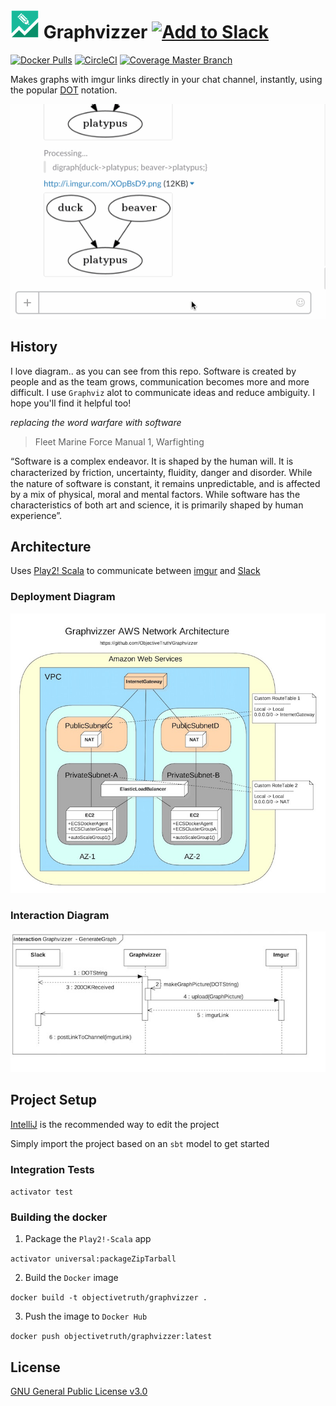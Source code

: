 # ![graphvizzer_logo](readme_resources/graphvizzer_logo.png "logo") Graphvizzer <a href="https://slack.com/oauth/authorize?scope=commands&client_id=29667068068.63519026177"><img alt="Add to Slack" height="40" width="139" src="https://platform.slack-edge.com/img/add_to_slack.png" srcset="https://platform.slack-edge.com/img/add_to_slack.png 1x, https://platform.slack-edge.com/img/add_to_slack@2x.png 2x" /></a>

[![Docker Pulls](https://img.shields.io/docker/pulls/objectivetruth/graphvizzer.svg)](https://hub.docker.com/r/objectivetruth/graphvizzer/)
[![CircleCI](https://img.shields.io/circleci/project/ObjectiveTruth/Graphvizzer.svg)](https://circleci.com/gh/ObjectiveTruth/Graphvizzer/tree/master)
[![Coverage Master Branch](https://img.shields.io/codecov/c/github/ObjectiveTruth/Graphvizzer/master.svg)](https://codecov.io/gh/ObjectiveTruth/Graphvizzer/branch/master)

Makes graphs with imgur links directly in your chat channel, instantly, using the popular [DOT](http://www.graphviz.org/content/dot-language) notation. 

![Example Usage](readme_resources/graphviz_demo.gif "Example Usage")

## History

I love diagram.. as you can see from this repo. Software is created by people and as the team grows, communication becomes more and more difficult. I use `Graphviz` alot to communicate ideas and reduce ambiguity. I hope you'll find it helpful too!

*replacing the word warfare with software*

>Fleet Marine Force Manual 1, Warfighting 
>
“Software is a complex endeavor. It is shaped by
the human will. It is characterized by friction,
uncertainty, ﬂuidity, danger and disorder. While the
nature of software is constant, it remains
unpredictable, and is affected by a mix of physical,
moral and mental factors. While software has the
characteristics of both art and science, it is
primarily shaped by human experience”.

## Architecture

Uses [Play2! Scala](https://www.playframework.com/) to communicate between [imgur](http://imgur.com/) and [Slack](https://slack.com/)

### Deployment Diagram

![Deployment Diagram](readme_resources/DeploymentDiagram.jpeg "Deployment Diagram")

### Interaction Diagram

![Interaction Diagram](readme_resources/InteractionDiagram.jpeg "Interaction Diagram")

## Project Setup

[IntelliJ](https://www.jetbrains.com/idea/) is the recommended way to edit the project

Simply import the project based on an `sbt` model to get started

### Integration Tests

`activator test`

### Building the docker

1. Package the `Play2!-Scala` app

  `activator universal:packageZipTarball`

2. Build the `Docker` image

  `docker build -t objectivetruth/graphvizzer .`
  
3. Push the image to `Docker Hub`

  `docker push objectivetruth/graphvizzer:latest`

## License

[GNU General Public License v3.0](http://choosealicense.com/licenses/gpl-3.0/#)


